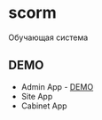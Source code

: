 # scorm
Обучающая система

## DEMO 
* Admin App - [DEMO](https://scorm-learn.web.app)
* Site App
* Cabinet App
